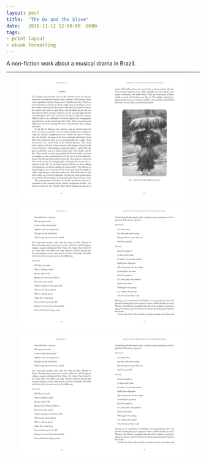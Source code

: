 ```yaml
---
layout: post
title:  "The Ox and the Slave"
date:   2016-11-12 12:00:00 -0600
tags: 
- print layout
- ebook formatting
---
```


A non-fiction work about a musical drama in Brazil.

---

<figure>
	<img src="/img/portfolio/ox-and-slave/os-1.png" alt="">
</figure>

<figure>
	<img src="/img/portfolio/ox-and-slave/os-2.png" alt="">
</figure>

<figure>
	<img src="/img/portfolio/ox-and-slave/os-2.png" alt="">
</figure>